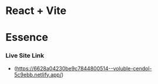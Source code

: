 # React + Vite


# Essence

### Live Site Link
- (https://6628a04230be9c7844800514--voluble-cendol-5c9ebb.netlify.app/)